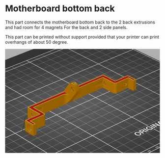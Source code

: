 # Motherboard bottom back

This part connects the motherboard bottom back to the 2 back extrusions and had room for 4 magnets For the back and 2 side panels.

This part can be printed without support provided that your printer can print overhangs of about 50 degree.

![Slicer screenshot](screenshot.png)